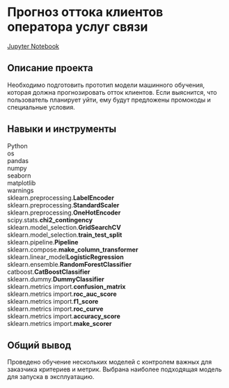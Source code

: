 # Прогноз оттока клиентов оператора услуг связи
[Jupyter Notebook](telecom_company.ipynb)

## Описание проекта
Необходимо подготовить прототип модели машинного обучения, которая должна прогнозировать отток клиентов. Если выяснится, что пользователь планирует уйти, ему будут предложены промокоды и специальные условия.

## Навыки и инструменты
Python  
os  
pandas  
numpy  
seaborn  
matplotlib  
warnings  
sklearn.preprocessing.**LabelEncoder**  
sklearn.preprocessing.**StandardScaler**  
sklearn.preprocessing.**OneHotEncoder**  
scipy.stats.**chi2_contingency**  
sklearn.model_selection.**GridSearchCV**  
sklearn.model_selection.**train_test_split**  
sklearn.pipeline.**Pipeline**  
sklearn.compose.**make_column_transformer**  
sklearn.linear_model**LogisticRegression**  
sklearn.ensemble.**RandomForestClassifier**  
catboost.**CatBoostClassifier**  
sklearn.dummy.**DummyClassifier**  
sklearn.metrics import.**confusion_matrix**  
sklearn.metrics import.**roc_auc_score**  
sklearn.metrics import.**f1_score**  
sklearn.metrics import.**roc_curve**  
sklearn.metrics import.**accuracy_score**  
sklearn.metrics import.**make_scorer**

## Общий вывод
Проведено обучение нескольких моделей с контролем важных для заказчика критериев и метрик. Выбрана наиболее подходящая модель для запуска в эксплуатацию.
